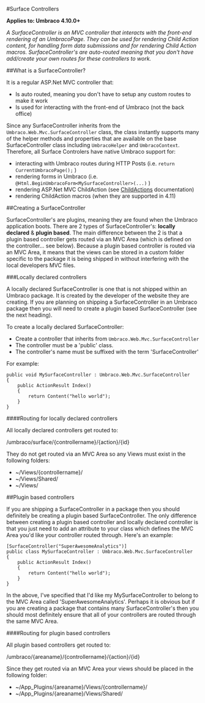 #Surface Controllers

**Applies to: Umbraco 4.10.0+**

_A SurfaceController is an MVC controller that interacts with the front-end rendering of an UmbracoPage. They can be used for rendering Child Action content, for handling form data submissions and for rendering Child Action macros. SurfaceController's are auto-routed meaning that you don't have add/create your own routes for these controllers to work._

##What is a SurfaceController?

It is a regular ASP.Net MVC controller that:

* Is auto routed, meaning you don't have to setup any custom routes to make it work
* Is used for interacting with the front-end of Umbraco (not the back office)

Since any SurfaceController inherits from the `Umbraco.Web.Mvc.SurfaceController` class, the class instantly supports many of the helper methods and properties that are available on the base SurfaceController class including `UmbracoHelper` and `UmbracoContext`. Therefore, all Surface Controlers have native Umbraco support for:

* interacting with Umbraco routes during HTTP Posts (i.e. `return CurrentUmbracoPage();` )
* rendering forms in Umbraco (i.e. `@Html.BeginUmbracoForm<MySurfaceController>(...)` )
* rendering ASP.Net MVC ChildAction (see [ChildActions](child-actions.md) documentation)
* rendering ChildAction macros (when they are supported in 4.11)

##Creating a SurfaceController

SurfaceController's are plugins, meaning they are found when the Umbraco application boots. There are 2 types of SurfaceController's: **locally declared** & **plugin based**.  The main difference between the 2 is that a plugin based controller gets routed via an MVC Area (which is defined on the controller... see below). Because a plugin based controller is routed via an MVC Area, it means that the views can be stored in a custom folder specific to the package it is  being shipped in without interfering with the local developers MVC files.

###Locally declared controllers

A locally declared SurfaceController is one that is not shipped within an Umbraco package. It is created by the developer of the website they are creating. If you are planning on shipping a SurfaceController in an Umbraco package then you will need to create a plugin based SurfaceController (see the next heading).

To create a locally declared SurfaceController: 

* Create a controller that inherits from `Umbraco.Web.Mvc.SurfaceController`
* The controller must be a 'public' class.
* The controller's name must be suffixed with the term 'SurfaceController'

For example:

	public void MySurfaceController : Umbraco.Web.Mvc.SurfaceController
	{
		public ActionResult Index() 
		{
			return Content("hello world");
		}
	}

####Routing for locally declared controllers

All locally declared controllers get routed to:

/umbraco/surface/{controllername}/{action}/{id}

They do not get routed via an MVC Area so any Views must exist in the following folders:

* ~/Views/{controllername}/ 
* ~/Views/Shared/
* ~/Views/

##Plugin based controllers

If you are shipping a SurfaceController in a package then you should definitely be creating a plugin based SurfaceController. The only difference between creating a plugin based controller and locally declared controller is that you just need to add an attribute to your class which defines the MVC Area you'd like your controller routed through. Here's an example:

	[SurfaceController("SuperAwesomeAnalytics")]
	public class MySurfaceController : Umbraco.Web.Mvc.SurfaceController
	{
		public ActionResult Index() 
		{
			return Content("hello world");
		}
	}

In the above, I've specified that I'd like my MySurfaceController to belong to the MVC Area called 'SuperAwesomeAnalytics'.  Perhaps it is obvious but if you are creating a package that contains many SurfaceController's then you should most definitely ensure that all of your controllers are routed through the same MVC Area.

####Routing for plugin based controllers

All plugin based controllers get routed to:

/umbraco/{areaname}/{controllername}/{action}/{id}

Since they get routed via an MVC Area your views should be placed in the following folder:

* ~/App_Plugins/{areaname}/Views/{controllername}/
* ~/App_Plugins/{areaname}/Views/Shared/
